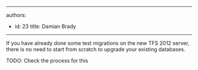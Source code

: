 

---
authors:
  - id: 23
    title: Damian Brady
---




<span class='intro'> If you have already done some test migrations on the new TFS 2012 server, there is no need to start from scratch to upgrade your existing databases. </span>

​TODO&#58; Check the process for this


